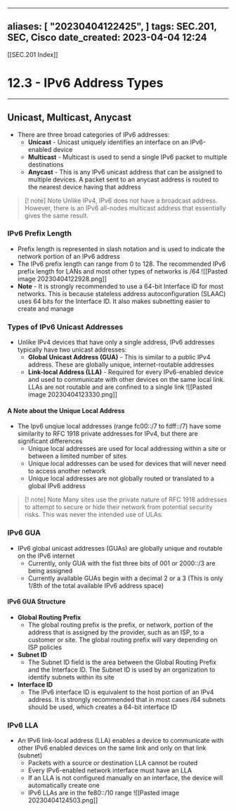 
---
aliases: [ "20230404122425",  ]
tags: SEC.201, SEC, Cisco
date_created: 2023-04-04 12:24
---
[[SEC.201 Index]]
# 12.3 - IPv6 Address Types
---
## Unicast, Multicast, Anycast
- There are three broad categories of IPv6 addresses:
	- **Unicast** - Unicast uniquely identifies an interface on an IPv6-enabled device
	- **Multicast** - Multicast is used to send a single IPv6 packet to multiple destinations
	- **Anycast** - This is any IPv6 unicast address that can be assigned to multiple devices. A packet sent to an anycast address is routed to the nearest device having that address

>[! note] Note
>Unlike IPv4, IPv6 does not have a broadcast address. However, there is an IPv6 all-nodes multicast address that essentially gives the same result.

### IPv6 Prefix Length
- Prefix length is represented in slash notation and is used to indicate the network portion of an IPv6 address
- The IPv6 prefix length can range from 0 to 128. The recommended IPv6 prefix length for LANs and most other types of networks is /64
![[Pasted image 20230404122928.png]]
- **Note** - It is strongly recommended to use a 64-bit Interface ID for most networks. This is because stateless address autoconfiguration (SLAAC) uses 64 bits for the Interface ID. It also makes subnetting easier to create and manage

### Types of IPv6 Unicast Addresses
- Unlike IPv4 devices that have only a single address, IPv6 addresses typically have two unicast addresses:
	- **Global Unicast Address (GUA)** - This is similar to a public IPv4 address. These are globally unique, internet-routable addresses
	- **Link-local Address (LLA)** - Required for every IPv6-enabled device and used to communicate with other devices on the same local link. LLAs are not routable and are confined to a single link
![[Pasted image 20230404123330.png]]

#### A Note about the Unique Local Address
- The Ipv6 unqiue local addresses (range fc00::/7 to fdff::/7) have some similarity to RFC 1918 private addresses for IPv4, but there are significant differences
	- Unique local addresses are used for local addressing within a site or between a limited number of sites
	- Unique local addresses can be used for devices that will never need to access another network
	- Unique local addresses are not globally routed or translated to a global IPv6 address

>[! note] Note
>Many sites use the private nature of RFC 1918 addresses to attempt to secure or hide their network from potential security risks. This was never the intended use of ULAs.

### IPv6 GUA
- IPv6 global unicast addresses (GUAs) are globally unique and routable on the IPv6 internet
	- Currently, only GUA with the fist three bits of 001 or 2000::/3 are being assigned
	- Currently available GUAs begin with a decimal 2 or a 3 (This is only 1/8th of the total available IPv6 address space)

#### IPv6 GUA Structure
- **Global Routing Prefix**
	- The global routing prefix is the prefix, or network, portion of the address that is assigned by the provider, such as an ISP, to a customer or site. The global routing prefix will vary depending on ISP policies
- **Subnet ID**
	- The Subnet ID field is the area between the Global Routing Prefix and the Interface ID. The Subnet ID is used by an organization to identify subnets within its site
- **Interface ID**
	- The IPv6 interface ID is equivalent to the host portion of an IPv4 address. It is strongly recommended that in most cases /64 subnets should be used, which creates a 64-bit interface ID

### IPv6 LLA
- An IPv6 link-local address (LLA) enables a device to communicate with other IPv6 enabled devices on the same link and only on that link (subnet)
	- Packets with a source or destination LLA cannot be routed
	- Every IPv6-enabled network interface must have an LLA
	- If an LLA is not configured manually on an interface, the device will automatically create one
	- IPv6 LLAs are in the fe80::/10 range
![[Pasted image 20230404124503.png]]
